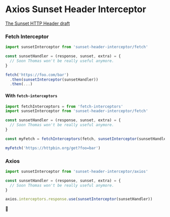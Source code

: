 # Axios Sunset Header Interceptor

[The Sunset HTTP Header draft](https://tools.ietf.org/html/draft-wilde-sunset-header-05)

### Fetch Interceptor

```javascript
import sunsetInterceptor from 'sunset-header-interceptor/fetch'

const sunsetHandler = (response, sunset, extra) = {
  // Soon Thomas won't be really useful anymore.
}

fetch('https://foo.com/bar')
  .then(sunsetInterceptor(sunsetHandler))
  .then(...)
```

#### With `fetch-interceptors`

```javascript
import fetchInterceptors = from 'fetch-interceptors'
import sunsetInterceptor from 'sunset-header-interceptor/fetch'

const sunsetHandler = (response, sunset, extra) = {
  // Soon Thomas won't be really useful anymore.
}

const myFetch = fetchInterceptors(fetch, sunsetInterceptor(sunsetHandler))

myFetch('https://httpbin.org/get?foo=bar')
```

### Axios

```javascript
import sunsetInterceptor from 'sunset-header-interceptor/axios'

const sunsetHandler = (response, sunset, extra) = {
  // Soon Thomas won't be really useful anymore.
}

axios.interceptors.response.use(sunsetInterceptor(sunsetHandler))
```

👋